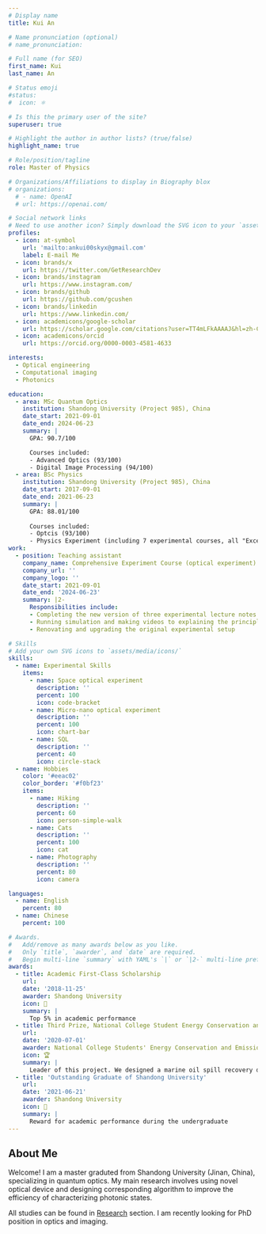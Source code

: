 ```yaml
---
# Display name
title: Kui An

# Name pronunciation (optional)
# name_pronunciation: 

# Full name (for SEO)
first_name: Kui
last_name: An

# Status emoji
#status:
#  icon: ⚛️

# Is this the primary user of the site?
superuser: true

# Highlight the author in author lists? (true/false)
highlight_name: true

# Role/position/tagline
role: Master of Physics

# Organizations/Affiliations to display in Biography blox
# organizations:
  # - name: OpenAI
  # url: https://openai.com/

# Social network links
# Need to use another icon? Simply download the SVG icon to your `assets/media/icons/` folder.
profiles:
  - icon: at-symbol
    url: 'mailto:ankui00skyx@gmail.com'
    label: E-mail Me
  - icon: brands/x
    url: https://twitter.com/GetResearchDev
  - icon: brands/instagram
    url: https://www.instagram.com/
  - icon: brands/github
    url: https://github.com/gcushen
  - icon: brands/linkedin
    url: https://www.linkedin.com/
  - icon: academicons/google-scholar
    url: https://scholar.google.com/citations?user=TT4mLFkAAAAJ&hl=zh-CN
  - icon: academicons/orcid
    url: https://orcid.org/0000-0003-4581-4633

interests:
  - Optical engineering
  - Computational imaging
  - Photonics

education:
  - area: MSc Quantum Optics
    institution: Shandong University (Project 985), China
    date_start: 2021-09-01
    date_end: 2024-06-23
    summary: |
      GPA: 90.7/100

      Courses included:
      - Advanced Optics (93/100)
      - Digital Image Processing (94/100)
  - area: BSc Physics
    institution: Shandong University (Project 985), China
    date_start: 2017-09-01
    date_end: 2021-06-23
    summary: |
      GPA: 88.01/100
      
      Courses included:
      - Optcis (93/100)
      - Physics Experiment (including 7 experimental courses, all "Excellent")
work:
  - position: Teaching assistant
    company_name: Comprehensive Experiment Course (optical experiment)
    company_url: ''
    company_logo: ''
    date_start: 2021-09-01
    date_end: '2024-06-23'
    summary: |2-
      Responsibilities include:
      - Completing the new version of three experimental lecture notes (Zeeman effect, quantum computation with NV center and acousto-optic effect)
      - Running simulation and making videos to explaining the principle of acousto-optic effect
      - Renovating and upgrading the original experimental setup

# Skills
# Add your own SVG icons to `assets/media/icons/`
skills:
  - name: Experimental Skills
    items:
      - name: Space optical experiment
        description: ''
        percent: 100
        icon: code-bracket
      - name: Micro-nano optical experiment
        description: ''
        percent: 100
        icon: chart-bar
      - name: SQL
        description: ''
        percent: 40
        icon: circle-stack
  - name: Hobbies
    color: '#eeac02'
    color_border: '#f0bf23'
    items:
      - name: Hiking
        description: ''
        percent: 60
        icon: person-simple-walk
      - name: Cats
        description: ''
        percent: 100
        icon: cat
      - name: Photography
        description: ''
        percent: 80
        icon: camera

languages:
  - name: English
    percent: 80
  - name: Chinese
    percent: 100

# Awards.
#   Add/remove as many awards below as you like.
#   Only `title`, `awarder`, and `date` are required.
#   Begin multi-line `summary` with YAML's `|` or `|2-` multi-line prefix and indent 2 spaces below.
awards:
  - title: Academic First-Class Scholarship
    url: 
    date: '2018-11-25'
    awarder: Shandong University
    icon: 🥇
    summary: |
      Top 5% in academic performance
  - title: Third Prize, National College Student Energy Conservation and Emission Reduction Social Practice and Technology Competition
    url: 
    date: '2020-07-01'
    awarder: National College Students' Energy Conservation and Emission Reduction Social Practice and Science and Technology Competition Committee
    icon: 🏆
    summary: |
      Leader of this project. We designed a marine oil spill recovery device based on honeycombNetwork working mode and demonstrate this idea in a miniature model.
  - title: 'Outstanding Graduate of Shandong University'
    url: 
    date: '2021-06-21'
    awarder: Shandong University
    icon: 🏅
    summary: |
      Reward for academic performance during the undergraduate
---
```


## About Me

Welcome! I am a master graduted from Shandong University (Jinan, China), specializing in quantum optics. My main research involves using novel optical device and designing corresponding algorithm to improve the efficiency of characterizing photonic states. 

All studies can be found in [Research](https://kuian.netlify.app/research/) section. I am recently looking for PhD position in optics and imaging.

